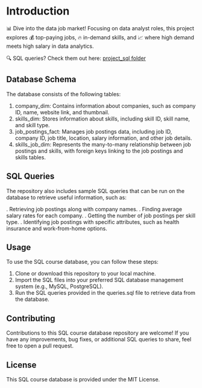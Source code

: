 # Introduction
📊 Dive into the data job market! Focusing on data analyst roles, this project explores 💰 top-paying jobs, 🔥 in-demand skills, and 📈 where high demand meets high salary in data analytics.

🔍 SQL queries? Check them out here: [project_sql folder](/project_sql/)

## Database Schema
The database consists of the following tables:

1. company_dim: Contains information about companies, such as company ID, name, website link, and thumbnail.
2. skills_dim: Stores information about skills, including skill ID, skill name, and skill type.
3. job_postings_fact: Manages job postings data, including job ID, company ID, job title, location, salary information, and other job details.
4. skills_job_dim: Represents the many-to-many relationship between job postings and skills, with foreign keys linking to the job postings and skills tables.

## SQL Queries
The repository also includes sample SQL queries that can be run on the database to retrieve useful information, such as:

. Retrieving job postings along with company names.
. Finding average salary rates for each company.
. Getting the number of job postings per skill type.
. Identifying job postings with specific attributes, such as health insurance and work-from-home options.

## Usage
To use the SQL course database, you can follow these steps:

1. Clone or download this repository to your local machine.
2. Import the SQL files into your preferred SQL database management system (e.g., MySQL, PostgreSQL).
3. Run the SQL queries provided in the queries.sql file to retrieve data from the database.

## Contributing
Contributions to this SQL course database repository are welcome! If you have any improvements, bug fixes, or additional SQL queries to share, feel free to open a pull request.

## License
This SQL course database is provided under the MIT License.


